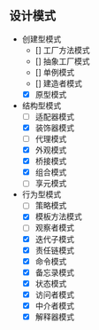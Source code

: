 ## 设计模式
- 创建型模式 
    - [] 工厂方法模式
    - [] 抽象工厂模式
    - [] 单例模式 
    - [] 建造者模式
    - [x] 原型模式
- 结构型模式
    - [ ] 适配器模式
    - [x] 装饰器模式
    - [ ] 代理模式
    - [x] 外观模式
    - [x] 桥接模式
    - [x] 组合模式
    - [ ] 享元模式
- 行为型模式
    - [ ] 策略模式
    - [x] 模板方法模式
    - [ ] 观察者模式
    - [x] 迭代子模式
    - [x] 责任链模式
    - [x] 命令模式
    - [x] 备忘录模式
    - [x] 状态模式
    - [x] 访问者模式
    - [x] 中介者模式
    - [x] 解释器模式